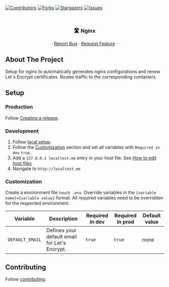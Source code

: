 [![Contributors][contributors-shield]][contributors-url]
[![Forks][forks-shield]][forks-url]
[![Stargazers][stars-shield]][stars-url]
[![Issues][issues-shield]][issues-url]

<!-- PROJECT HEADER -->
<br />
<p align="center">
  <h3 align="center">🛣️ Nginx</h3>

  <p align="center">
    ·
    <a href="https://github.com/Good-Games-Munich/nginx/issues">Report Bug</a>
    ·
    <a href="https://github.com/Good-Games-Munich/nginx/issues">Request Feature</a>
    ·
  </p>
</p>

<!-- ABOUT THE PROJECT -->

## About The Project

Setup for nginx to automatically generates nginx configurations and renew Let´s Encrypt certificates.
Routes traffic to the corresponding containers.

## Setup

### Production

Follow [Creating a release](https://github.com/Good-Games-Munich/.github/wiki/workflows#creating-a-release).

### Development

1. Follow [local setup](https://github.com/Good-Games-Munich/.github/wiki/workflows#local-setup).
2. Follow the [Customization](#customization) section and set all variables with `Required in dev` `true`.
3. Add a `127.0.0.1 localtest.me` entry in your host file. See [How to edit host files](https://www.hostinger.com/tutorials/how-to-edit-hosts-file)
4. Navigate to `http://localtest.me`

### Customization

Create a environment file `touch .env`. Override variables in the `{variable name}={variable value}` format. All required variables need to be overridden for the respected environment.

| Variable        | Description                                   | Required in dev | Required in prod | Default value |
| --------------- | --------------------------------------------- | --------------- | ---------------- | ------------- |
| `DEFAULT_EMAIL` | Defines your default email for Let's Encrypt. | `true`          | `true`           | none          |

<!-- CONTRIBUTING -->

## Contributing

Follow [contributing](https://github.com/Good-Games-Munich/.github/wiki/workflows#contributing).

<!-- MARKDOWN LINKS & IMAGES -->
<!-- https://www.markdownguide.org/basic-syntax/#reference-style-links -->

[contributors-shield]: https://img.shields.io/github/contributors/Good-Games-Munich/nginx.svg?style=flat-square
[contributors-url]: https://github.com/Good-Games-Munich/nginx/graphs/contributors
[forks-shield]: https://img.shields.io/github/forks/Good-Games-Munich/nginx.svg?style=flat-square
[forks-url]: https://github.com/Good-Games-Munich/nginx/network/members
[stars-shield]: https://img.shields.io/github/stars/Good-Games-Munich/nginx.svg?style=flat-square
[stars-url]: https://github.com/Good-Games-Munich/nginx/stargazers
[issues-shield]: https://img.shields.io/github/issues/Good-Games-Munich/nginx.svg?style=flat-square
[issues-url]: https://github.com/Good-Games-Munich/nginx/issues
